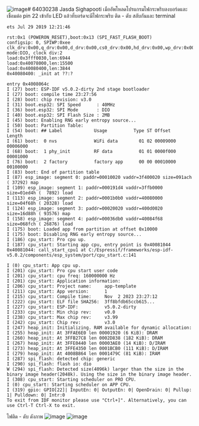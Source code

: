 ![image](https://github.com/JASDA0000/Special-Topics-Computer-2023-LabSheet-01/assets/103983336/2e4a4927-7987-408e-b3b4-bfa567b614a6)# 64030238 Jasda Sighapooti
เมืออัพโหลดโปรแกรมไฟกระพริบลงบอร์ดและเชื่อมต่อ pin 22 เข้ากับ LED แล้วที่บอร์ดจะมีไฟกระพริบ ติด - ดับ สลับกันและ terminal
```
ets Jul 29 2019 12:21:46

rst:0x1 (POWERON_RESET),boot:0x13 (SPI_FAST_FLASH_BOOT)
configsip: 0, SPIWP:0xee
clk_drv:0x00,q_drv:0x00,d_drv:0x00,cs0_drv:0x00,hd_drv:0x00,wp_drv:0x00
mode:DIO, clock div:2
load:0x3fff0030,len:6944
load:0x40078000,len:15500
load:0x40080400,len:3844
0x40080400: _init at ??:?

entry 0x4008064c
I (27) boot: ESP-IDF v5.0.2-dirty 2nd stage bootloader
I (27) boot: compile time 23:27:56
I (28) boot: chip revision: v3.0
I (31) boot.esp32: SPI Speed      : 40MHz
I (36) boot.esp32: SPI Mode       : DIO
I (40) boot.esp32: SPI Flash Size : 2MB
I (45) boot: Enabling RNG early entropy source...
I (50) boot: Partition Table:
I (54) boot: ## Label            Usage          Type ST Offset   Length
I (61) boot:  0 nvs              WiFi data        01 02 00009000 00006000
I (68) boot:  1 phy_init         RF data          01 01 0000f000 00001000
I (76) boot:  2 factory          factory app      00 00 00010000 00100000
I (83) boot: End of partition table
I (87) esp_image: segment 0: paddr=00010020 vaddr=3f400020 size=091ach ( 37292) map
I (109) esp_image: segment 1: paddr=000191d4 vaddr=3ffb0000 size=01ed4h (  7892) load
I (113) esp_image: segment 2: paddr=0001b0b0 vaddr=40080000 size=04f68h ( 20328) load
I (124) esp_image: segment 3: paddr=00020020 vaddr=400d0020 size=16d88h ( 93576) map
I (158) esp_image: segment 4: paddr=00036db0 vaddr=40084f68 size=068fch ( 26876) load
I (175) boot: Loaded app from partition at offset 0x10000
I (175) boot: Disabling RNG early entropy source...
I (186) cpu_start: Pro cpu up.
I (187) cpu_start: Starting app cpu, entry point is 0x40081044
0x40081044: call_start_cpu1 at C:/Espressif/frameworks/esp-idf-v5.0.2/components/esp_system/port/cpu_start.c:141

I (0) cpu_start: App cpu up.
I (201) cpu_start: Pro cpu start user code
I (201) cpu_start: cpu freq: 160000000 Hz
I (201) cpu_start: Application information:
I (206) cpu_start: Project name:     app-template
I (211) cpu_start: App version:      1
I (215) cpu_start: Compile time:     Nov  2 2023 23:27:12
I (222) cpu_start: ELF file SHA256:  3ff8bfdb65ccb615...
I (227) cpu_start: ESP-IDF:          v5.0.2-dirty
I (233) cpu_start: Min chip rev:     v0.0
I (238) cpu_start: Max chip rev:     v3.99 
I (242) cpu_start: Chip rev:         v3.0
I (247) heap_init: Initializing. RAM available for dynamic allocation:
I (255) heap_init: At 3FFAE6E0 len 00001920 (6 KiB): DRAM
I (260) heap_init: At 3FFB27C8 len 0002D838 (182 KiB): DRAM
I (267) heap_init: At 3FFE0440 len 00003AE0 (14 KiB): D/IRAM
I (273) heap_init: At 3FFE4350 len 0001BCB0 (111 KiB): D/IRAM
I (279) heap_init: At 4008B864 len 0001479C (81 KiB): IRAM
I (287) spi_flash: detected chip: generic
I (290) spi_flash: flash io: dio
W (294) spi_flash: Detected size(4096k) larger than the size in the binary image header(2048k). Using the size in the binary image header.
I (308) cpu_start: Starting scheduler on PRO CPU.
I (0) cpu_start: Starting scheduler on APP CPU.
I (319) gpio: GPIO[22]| InputEn: 0| OutputEn: 0| OpenDrain: 0| Pullup: 1| Pulldown: 0| Intr:0 
To exit from IDF monitor please use "Ctrl+]". Alternatively, you can use Ctrl-T Ctrl-X to exit.
```
ไฟติด - ดับ ดังภาพ
![image](https://github.com/JASDA0000/Special-Topics-Computer-2023-LabSheet-01/assets/103983336/83189146-fc92-41cc-9530-73dc6840854a)
![image](https://github.com/JASDA0000/Special-Topics-Computer-2023-LabSheet-01/assets/103983336/5cdb042b-ec7a-4d12-a4ae-2a054cc46619)

